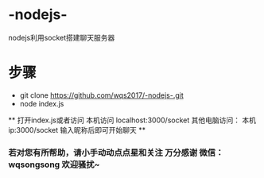 # -nodejs-

nodejs利用socket搭建聊天服务器

# 步骤

- git clone https://github.com/wqs2017/-nodejs-.git
- node index.js

** 打开index.js或者访问 本机访问 localhost:3000/socket 其他电脑访问： 本机ip:3000/socket 输入昵称后即可开始聊天  **

### 若对您有所帮助，请小手动动点点星和关注 万分感谢 微信：wqsongsong 欢迎骚扰~
